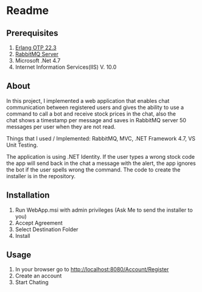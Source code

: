 # Readme

## Prerequisites
1. [Erlang OTP 22.3](https://www.erlang.org/downloads) 
2. [RabbitMQ Server](https://www.rabbitmq.com/download.html)
3. Microsoft .Net 4.7
4. Internet Information Services(IIS) V. 10.0

## About
In this project, I implemented a web application that enables chat communication between registered users and gives the ability to use a command to call a bot and receive stock prices in the chat, also the chat shows a timestamp per message and saves in RabbitMQ server 50 messages per user when they are not read.

Things that I used / Implemented:
RabbitMQ, MVC, .NET Framework 4.7, VS Unit Testing.

The application is using .NET Identity. If the user types a wrong stock code the app will send back in the chat a message with the alert, the app ignores the bot if the user spells wrong the command. The code to create the installer is in the repository. 

## Installation
1. Run WebApp.msi with admin privileges (Ask Me to send the installer to you)
2. Accept Agreement
3. Select Destination Folder
4. Install

## Usage
1. In your browser go to [http://localhost:8080/Account/Register](http://localhost:8080/Account/Register)
2. Create an account
4. Start Chating
